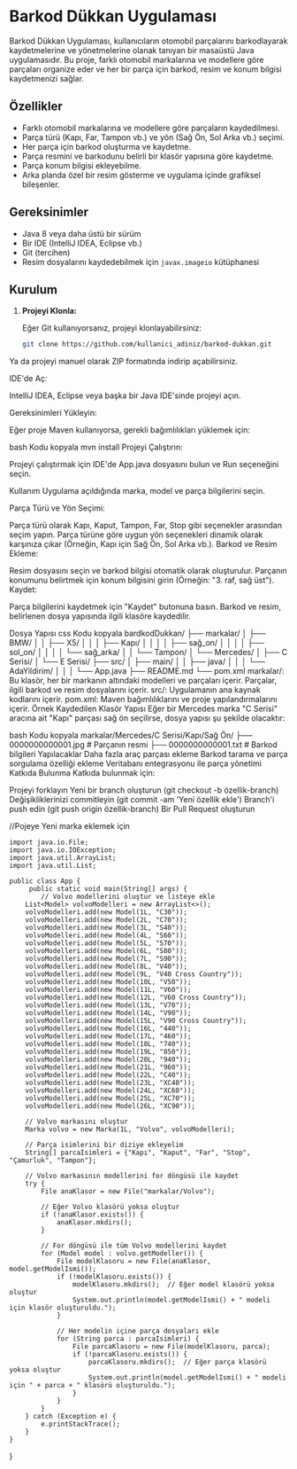 # Barkod Dükkan Uygulaması

Barkod Dükkan Uygulaması, kullanıcıların otomobil parçalarını barkodlayarak kaydetmelerine ve yönetmelerine olanak tanıyan bir masaüstü Java uygulamasıdır. Bu proje, farklı otomobil markalarına ve modellere göre parçaları organize eder ve her bir parça için barkod, resim ve konum bilgisi kaydetmenizi sağlar.

## Özellikler

- Farklı otomobil markalarına ve modellere göre parçaların kaydedilmesi.
- Parça türü (Kapı, Far, Tampon vb.) ve yön (Sağ Ön, Sol Arka vb.) seçimi.
- Her parça için barkod oluşturma ve kaydetme.
- Parça resmini ve barkodunu belirli bir klasör yapısına göre kaydetme.
- Parça konum bilgisi ekleyebilme.
- Arka planda özel bir resim gösterme ve uygulama içinde grafiksel bileşenler.

## Gereksinimler

- Java 8 veya daha üstü bir sürüm
- Bir IDE (IntelliJ IDEA, Eclipse vb.)
- Git (tercihen)
- Resim dosyalarını kaydedebilmek için `javax.imageio` kütüphanesi

## Kurulum

1. **Projeyi Klonla:**

   Eğer Git kullanıyorsanız, projeyi klonlayabilirsiniz:

   ```bash
   git clone https://github.com/kullanici_adiniz/barkod-dukkan.git
Ya da projeyi manuel olarak ZIP formatında indirip açabilirsiniz.

IDE'de Aç:

IntelliJ IDEA, Eclipse veya başka bir Java IDE'sinde projeyi açın.

Gereksinimleri Yükleyin:

Eğer proje Maven kullanıyorsa, gerekli bağımlılıkları yüklemek için:

bash
Kodu kopyala
mvn install
Projeyi Çalıştırın:

Projeyi çalıştırmak için IDE'de App.java dosyasını bulun ve Run seçeneğini seçin.

Kullanım
Uygulama açıldığında marka, model ve parça bilgilerini seçin.

Parça Türü ve Yön Seçimi:

Parça türü olarak Kapı, Kaput, Tampon, Far, Stop gibi seçenekler arasından seçim yapın.
Parça türüne göre uygun yön seçenekleri dinamik olarak karşınıza çıkar (Örneğin, Kapı için Sağ Ön, Sol Arka vb.).
Barkod ve Resim Ekleme:

Resim dosyasını seçin ve barkod bilgisi otomatik olarak oluşturulur.
Parçanın konumunu belirtmek için konum bilgisini girin (Örneğin: "3. raf, sağ üst").
Kaydet:

Parça bilgilerini kaydetmek için "Kaydet" butonuna basın. Barkod ve resim, belirlenen dosya yapısında ilgili klasöre kaydedilir.

Dosya Yapısı
css
Kodu kopyala
bardkodDukkan/
├── markalar/
│   ├── BMW/
│   │   ├── X5/
│   │   │   ├── Kapı/
│   │   │   │   ├── sağ_on/
│   │   │   │   ├── sol_on/
│   │   │   │   └── sağ_arka/
│   │   └── Tampon/
│   └── Mercedes/
│       ├── C Serisi/
│       └── E Serisi/
├── src/
│   ├── main/
│   │   ├── java/
│   │   │   └── AdaYildirim/
│   │   │       └── App.java
├── README.md
└── pom.xml
markalar/: Bu klasör, her bir markanın altındaki modelleri ve parçaları içerir. Parçalar, ilgili barkod ve resim dosyalarını içerir.
src/: Uygulamanın ana kaynak kodlarını içerir.
pom.xml: Maven bağımlılıklarını ve proje yapılandırmalarını içerir.
Örnek Kaydedilen Klasör Yapısı
Eğer bir Mercedes marka "C Serisi" aracına ait "Kapı" parçası sağ ön seçilirse, dosya yapısı şu şekilde olacaktır:

bash
Kodu kopyala
markalar/Mercedes/C Serisi/Kapı/Sağ Ön/
├── 0000000000001.jpg   # Parçanın resmi
├── 0000000000001.txt   # Barkod bilgileri
Yapılacaklar
Daha fazla araç parçası ekleme
Barkod tarama ve parça sorgulama özelliği ekleme
Veritabanı entegrasyonu ile parça yönetimi
Katkıda Bulunma
Katkıda bulunmak için:

Projeyi forklayın
Yeni bir branch oluşturun (git checkout -b özellik-branch)
Değişikliklerinizi commitleyin (git commit -am 'Yeni özellik ekle')
Branch'i push edin (git push origin özellik-branch)
Bir Pull Request oluşturun



//Pojeye Yeni marka eklemek için

    import java.io.File;
    import java.io.IOException;
    import java.util.ArrayList;
    import java.util.List;

    public class App {
         public static void main(String[] args) {
            // Volvo modellerini oluştur ve listeye ekle
        List<Model> volvoModelleri = new ArrayList<>();
        volvoModelleri.add(new Model(1L, "C30"));
        volvoModelleri.add(new Model(2L, "C70"));
        volvoModelleri.add(new Model(3L, "S40"));
        volvoModelleri.add(new Model(4L, "S60"));
        volvoModelleri.add(new Model(5L, "S70"));
        volvoModelleri.add(new Model(6L, "S80"));
        volvoModelleri.add(new Model(7L, "S90"));
        volvoModelleri.add(new Model(8L, "V40"));
        volvoModelleri.add(new Model(9L, "V40 Cross Country"));
        volvoModelleri.add(new Model(10L, "V50"));
        volvoModelleri.add(new Model(11L, "V60"));
        volvoModelleri.add(new Model(12L, "V60 Cross Country"));
        volvoModelleri.add(new Model(13L, "V70"));
        volvoModelleri.add(new Model(14L, "V90"));
        volvoModelleri.add(new Model(15L, "V90 Cross Country"));
        volvoModelleri.add(new Model(16L, "440"));
        volvoModelleri.add(new Model(17L, "460"));
        volvoModelleri.add(new Model(18L, "740"));
        volvoModelleri.add(new Model(19L, "850"));
        volvoModelleri.add(new Model(20L, "940"));
        volvoModelleri.add(new Model(21L, "960"));
        volvoModelleri.add(new Model(22L, "C40"));
        volvoModelleri.add(new Model(23L, "XC40"));
        volvoModelleri.add(new Model(24L, "XC60"));
        volvoModelleri.add(new Model(25L, "XC70"));
        volvoModelleri.add(new Model(26L, "XC90"));

        // Volvo markasını oluştur
        Marka volvo = new Marka(1L, "Volvo", volvoModelleri);

        // Parça isimlerini bir diziye ekleyelim
        String[] parcaIsimleri = {"Kapı", "Kaput", "Far", "Stop", "Çamurluk", "Tampon"};

        // Volvo markasının modellerini for döngüsü ile kaydet
        try {
            File anaKlasor = new File("markalar/Volvo");

            // Eğer Volvo klasörü yoksa oluştur
            if (!anaKlasor.exists()) {
                anaKlasor.mkdirs();
            }

            // For döngüsü ile tüm Volvo modellerini kaydet
            for (Model model : volvo.getModeller()) {
                File modelKlasoru = new File(anaKlasor, model.getModelIsmi());
                if (!modelKlasoru.exists()) {
                    modelKlasoru.mkdirs();  // Eğer model klasörü yoksa oluştur
                    System.out.println(model.getModelIsmi() + " modeli için klasör oluşturuldu.");
                }

                // Her modelin içine parça dosyaları ekle
                for (String parca : parcaIsimleri) {
                    File parcaKlasoru = new File(modelKlasoru, parca);
                    if (!parcaKlasoru.exists()) {
                        parcaKlasoru.mkdirs();  // Eğer parça klasörü yoksa oluştur
                        System.out.println(model.getModelIsmi() + " modeli için " + parca + " klasörü oluşturuldu.");
                    }
                }
            }
        } catch (Exception e) {
            e.printStackTrace();
        }
    }
}